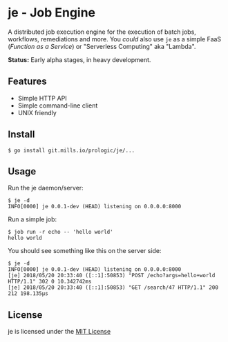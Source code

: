 # je - Job Engine

A distributed job execution engine for the execution of batch jobs, workflows,
remediations and more. You *could* also use `je` as a simple FaaS
(*Function as a Service*) or "Serverless Computing" aka "Lambda".

**Status:** Early alpha stages, in heavy development.

## Features

* Simple HTTP API
* Simple command-line client
* UNIX friendly

## Install

```#!bash
$ go install git.mills.io/prologic/je/...
```

## Usage

Run the je daemon/server:

```#!bash
$ je -d
INFO[0000] je 0.0.1-dev (HEAD) listening on 0.0.0.0:8000
```

Run a simple job:


```#!bash
$ job run -r echo -- 'hello world'
hello world
```

You should see something like this on the server side:

```
$ je -d
INFO[0000] je 0.0.1-dev (HEAD) listening on 0.0.0.0:8000
[je] 2018/05/20 20:33:40 ([::1]:50853) "POST /echo?args=hello+world HTTP/1.1" 302 0 10.342742ms
[je] 2018/05/20 20:33:40 ([::1]:50853) "GET /search/47 HTTP/1.1" 200 212 198.135µs
```

## License

je is licensed under the [MIT License](https://git.mills.io/prologic/je/blob/master/LICENSE)
